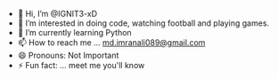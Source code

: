 - 👋 Hi, I’m @IGNIT3-xD
- 👀 I’m interested in doing code, watching football and playing games.
- 🌱 I’m currently learning Python
- 📫 How to reach me ... md.imranali089@gmail.com
- 😄 Pronouns: Not Important
- ⚡ Fun fact: ... meet me you'll know

<!---
IGNIT3-xD/IGNIT3-xD is a ✨ special ✨ repository because its `README.md` (this file) appears on your GitHub profile.
You can click the Preview link to take a look at your changes.
--->
